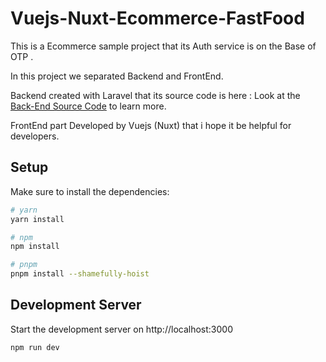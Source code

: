 # Vuejs-Nuxt-Ecommerce-FastFood

This is a Ecommerce sample project that its Auth service is on the Base of OTP .

In this project we separated Backend and FrontEnd.

Backend created with Laravel that its source code is here : 
Look at the [Back-End Source Code](https://github.com/jamaljalali68/Laravel-Api-Ecommerce-FastFood) to learn more.

FrontEnd part Developed by Vuejs (Nuxt) that i hope it be helpful for developers.


## Setup

Make sure to install the dependencies:

```bash
# yarn
yarn install

# npm
npm install

# pnpm
pnpm install --shamefully-hoist
```

## Development Server

Start the development server on http://localhost:3000

```bash
npm run dev
```
